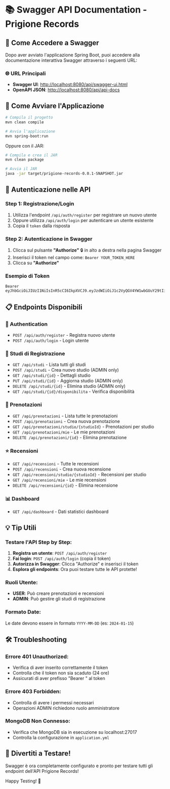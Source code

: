 # 📚 Swagger API Documentation - Prigione Records

## 🚀 Come Accedere a Swagger

Dopo aver avviato l'applicazione Spring Boot, puoi accedere alla documentazione interattiva Swagger attraverso i seguenti URL:

### 🌐 URL Principali

- **Swagger UI**: [http://localhost:8080/api/swagger-ui.html](http://localhost:8080/api/swagger-ui.html)
- **OpenAPI JSON**: [http://localhost:8080/api/api-docs](http://localhost:8080/api/api-docs)

## 🔧 Come Avviare l'Applicazione

```bash
# Compila il progetto
mvn clean compile

# Avvia l'applicazione
mvn spring-boot:run
```

Oppure con il JAR:

```bash
# Compila e crea il JAR
mvn clean package

# Avvia il JAR
java -jar target/prigione-records-0.0.1-SNAPSHOT.jar
```

## 🔐 Autenticazione nelle API

### Step 1: Registrazione/Login
1. Utilizza l'endpoint `/api/auth/register` per registrare un nuovo utente
2. Oppure utilizza `/api/auth/login` per autenticare un utente esistente
3. Copia il `token` dalla risposta

### Step 2: Autenticazione in Swagger
1. Clicca sul pulsante **"Authorize"** 🔒 in alto a destra nella pagina Swagger
2. Inserisci il token nel campo come: `Bearer YOUR_TOKEN_HERE`
3. Clicca su **"Authorize"**

### Esempio di Token
```
Bearer eyJhbGciOiJIUzI1NiIsInR5cCI6IkpXVCJ9.eyJzdWIiOiJ1c2VyQGV4YW1wbGUuY29tIiwiaWF0IjoxNjQwOTk1MjAwLCJleHAiOjE2NDA5OTg4MDB9.abc123def456ghi789
```

## 📋 Endpoints Disponibili

### 🔐 Authentication
- `POST /api/auth/register` - Registra nuovo utente
- `POST /api/auth/login` - Login utente

### 🏢 Studi di Registrazione  
- `GET /api/studi` - Lista tutti gli studi
- `POST /api/studi` - Crea nuovo studio (ADMIN only)
- `GET /api/studi/{id}` - Dettagli studio
- `PUT /api/studi/{id}` - Aggiorna studio (ADMIN only)
- `DELETE /api/studi/{id}` - Elimina studio (ADMIN only)
- `GET /api/studi/{id}/disponibilita` - Verifica disponibilità

### 📅 Prenotazioni
- `GET /api/prenotazioni` - Lista tutte le prenotazioni
- `POST /api/prenotazioni` - Crea nuova prenotazione
- `GET /api/prenotazioni/studio/{studioId}` - Prenotazioni per studio
- `GET /api/prenotazioni/mie` - Le mie prenotazioni
- `DELETE /api/prenotazioni/{id}` - Elimina prenotazione

### ⭐ Recensioni
- `GET /api/recensioni` - Tutte le recensioni
- `POST /api/recensioni` - Crea nuova recensione
- `GET /api/recensioni/studio/{studioId}` - Recensioni per studio  
- `GET /api/recensioni/mie` - Le mie recensioni
- `DELETE /api/recensioni/{id}` - Elimina recensione

### 📊 Dashboard
- `GET /api/dashboard` - Dati statistici dashboard

## 💡 Tip Utili

### Testare l'API Step by Step:
1. **Registra un utente**: `POST /api/auth/register`
2. **Fai login**: `POST /api/auth/login` (copia il token)
3. **Autorizza in Swagger**: Clicca "Authorize" e inserisci il token
4. **Esplora gli endpoints**: Ora puoi testare tutte le API protette!

### Ruoli Utente:
- **USER**: Può creare prenotazioni e recensioni
- **ADMIN**: Può gestire gli studi di registrazione

### Formato Date:
Le date devono essere in formato `YYYY-MM-DD` (es: `2024-01-15`)

## 🛠 Troubleshooting

### Errore 401 Unauthorized:
- Verifica di aver inserito correttamente il token
- Controlla che il token non sia scaduto (24 ore)
- Assicurati di aver prefisso "Bearer " al token

### Errore 403 Forbidden:
- Controlla di avere i permessi necessari
- Operazioni ADMIN richiedono ruolo amministratore

### MongoDB Non Connesso:
- Verifica che MongoDB sia in esecuzione su localhost:27017
- Controlla la configurazione in `application.yml`

## 🎉 Divertiti a Testare!

Swagger è ora completamente configurato e pronto per testare tutti gli endpoint dell'API Prigione Records! 

Happy Testing! 🚀 